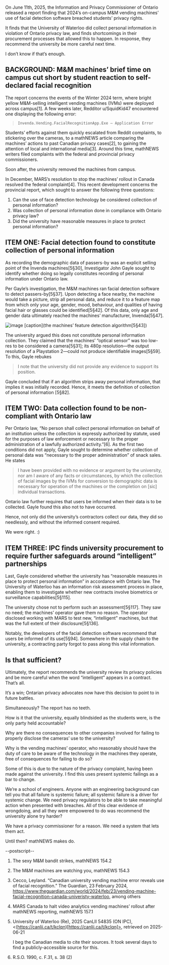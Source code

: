 On June 11th, 2025, the Information and Privacy Commissioner of Ontario released a report finding that 2024’s on-campus M&M vending machines’ use of facial detection software breached students’ privacy rights. 

It finds that the University of Waterloo did collect personal information in violation of Ontario privacy law, and finds shortcomings in their procurement processes that allowed this to happen. In response, they recommend the university be more careful next time.

I don’t know if that’s enough.

## BACKGROUND: M&M machines’ brief time on campus cut short by student reaction to self-declared facial recognition

The report concerns the events of the Winter 2024 term, where bright yellow M&M-selling intelligent vending machines (IVMs) were deployed across campus[1]. A few weeks later, Redditor u/SquidKid47 encountered one displaying the following error:

> `Invenda.Vending.FacialRecognitionApp.Exe — Application Error`

Students’ efforts against them quickly escalated from Reddit complaints, to stickering over the cameras, to a mathNEWS article comparing the machines’ actions to past Canadian privacy cases[2], to gaining the attention of local and international media[3]. Around this time, mathNEWS writers filed complaints with the federal and provincial privacy commissioners. 

Soon after, the university removed the machines from campus.

In December, MARS’s resolution to stop the machines’ rollout in Canada resolved the federal complaint[4]. This recent development concerns the provincial report, which sought to answer the following three questions:

1. Can the use of face detection technology be considered collection of personal information?
2. Was collection of personal information done in compliance with Ontario privacy law?
3. Did the university have reasonable measures in place to protect personal information?

## ITEM ONE: Facial detection found to constitute collection of personal information

As recording the demographic data of passers-by was an explicit selling point of the Invenda machines[5§30], Investigator John Gayle sought to identify whether doing so legally constitutes recording of personal information under Ontario law.

Per Gayle’s investigation, the M&M machines ran facial detection software to detect passers-by[5§37]. Upon detecting a face nearby, the machine would take a picture, strip all personal data, and reduce it to a feature map from which only your age, gender, mood, behaviour, and qualities of having facial hair or glasses could be identified[5§42]. Of this data, only age and gender data ultimately reached the machines’ manufacturer, Invenda[5§47].

![image](/works/writing/mathnews/feature-algo.png)
[caption](the machines’ feature detection algorithm[5§43])

The university argued this does not constitute personal information collection. They claimed that the machines’ “optical sensor” was too low-res to be considered a camera[5§31]; its 480p resolution—the output resolution of a Playstation 2—could not produce identifiable images[5§59]. 
To this, Gayle rebukes

> I note that the university did not provide any evidence to support its position.

Gayle concluded that if an algorithm strips away personal information, that implies it was initially recorded. Hence, it meets the definition of collection of personal information [5§82].

## ITEM TWO: Data collection found to be non-compliant with Ontario law

Per Ontario law, “No person shall collect personal information on behalf of an institution unless the collection is expressly authorized by statute, used for the purposes of law enforcement or necessary to the proper administration of a lawfully authorized activity.”[6]. As the first two conditions did not apply, Gayle sought to determine whether collection of personal data was “necessary to the proper administration” of snack sales. He states

> I have been provided with no evidence or argument by the university, nor am I aware of any facts or circumstances, by which the collection of facial images by the IVMs for conversion to demographic data is necessary for operation of the machines or the completion on [sic] individual transactions.

Ontario law further requires that users be informed when their data is to be collected. Gayle found this also not to have occurred.

Hence, not only did the university’s contractors collect our data, they did so needlessly, and without the informed consent required.

We were right. :)

## ITEM THREE: IPC finds university procurement to require further safeguards around “intelligent” partnerships

Last, Gayle considered whether the university has “reasonable measures in place to protect personal information” in accordance with Ontario law. The University of Waterloo has an information risk assessment process in place, enabling them to investigate whether new contracts involve biometrics or surveillance capabilities[5§115]. 

The university chose not to perform such an assessment[5§117]. They saw no need; the machines’ operator gave them no reason. The operator disclosed working with MARS to test new, “intelligent” machines, but that was the full extent of their disclosure[5§136]. 

Notably, the developers of the facial detection software recommend that users be informed of its use[5§94]. Somewhere in the supply chain to the university, a contracting party forgot to pass along this vital information. 

## Is that sufficient?

Ultimately, the report recommends the university review its privacy policies and be more careful when the word “intelligent” appears in a contract. That’s all.

It’s a win; Ontarian privacy advocates now have this decision to point to in future battles.

Simultaneously? The report has no teeth. 

How is it that the university, equally blindsided as the students were, is the only party held accountable? 

Why are there no consequences to other companies involved for failing to properly disclose the cameras’ use to the university?

Why is the vending machines’ operator, who reasonably should have the duty of care to be aware of the technology in the machines they operate, free of consequences for failing to do so?

Some of this is due to the nature of the privacy complaint, having been made against the university. I find this uses present systemic failings as a bar to change. 

We’re a school of engineers. Anyone with an engineering background can tell you that all failure is systemic failure; all systemic failure is a driver for systemic change. We need privacy regulators to be able to take meaningful action when presented with breaches. All of this clear evidence of wrongdoing, and all they were empowered to do was recommend the university alone try harder?

We have a privacy commissioner for a reason. We need a system that lets them act.

Until then? mathNEWS makes do.

--postscript--

1. The sexy M&M bandit strikes, mathNEWS 154.2
2. The M&M machines are watching you, mathNEWS 154.3
3. Cecco, Leyland. “Canadian university vending machine error reveals use of facial recognition.” The Guardian, 23 February 2024, https://www.theguardian.com/world/2024/feb/23/vending-machine-facial-recognition-canada-univeristy-waterloo, among others
4. MARS Canada to halt video analytics vending machines’ rollout after mathNEWS reporting, mathNEWS 157.1
5. University of Waterloo (Re), 2025 CanLII 54835 (ON IPC), <(https://canlii.ca/t/kclqn)[https://canlii.ca/t/kclqn]>, retrieved on 2025-06-21

   I beg the Canadian media to cite their sources. It took several days to find a publicly-accessible source for this.
6. R.S.O. 1990, c. F.31, s. 38 (2)
